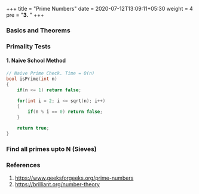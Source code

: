 +++
title = "Prime Numbers"
date =  2020-07-12T13:09:11+05:30
weight = 4
pre = "<b>3.</b> "
+++

### Basics and Theorems

### Primality Tests

#### 1. Naive School Method

```cpp
// Naive Prime Check. Time = O(n)
bool isPrime(int n)
{
	if(n <= 1) return false;

	for(int i = 2; i <= sqrt(n); i++)
	{
		if(n % i == 0) return false;
	}

	return true;
}
```


### Find all primes upto N (Sieves)

### References
1. https://www.geeksforgeeks.org/prime-numbers <br>
2. https://brilliant.org/number-theory